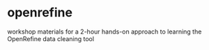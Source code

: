 # openrefine
workshop materials for a 2-hour hands-on approach to learning the OpenRefine data cleaning tool
